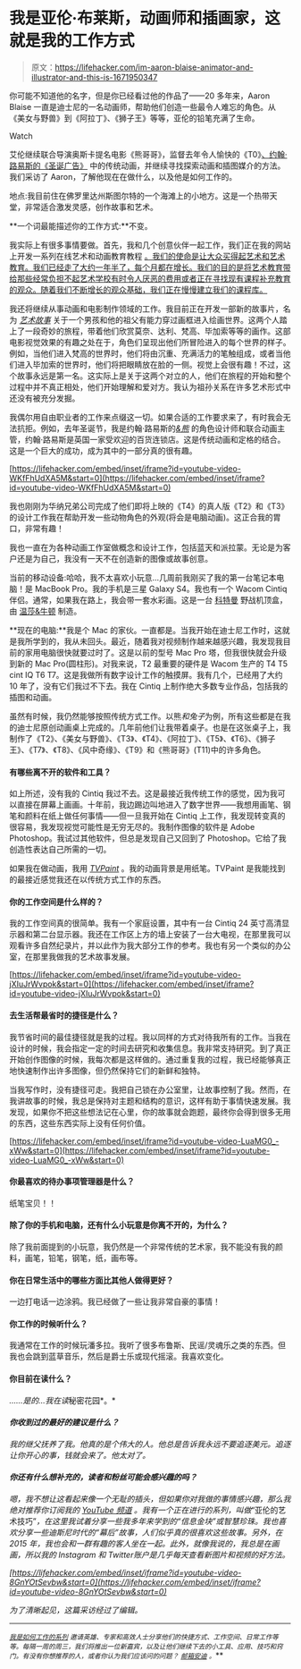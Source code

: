 # 我是亚伦·布莱斯，动画师和插画家，这就是我的工作方式

> 原文：<https://lifehacker.com/im-aaron-blaise-animator-and-illustrator-and-this-is-1671950347>

你可能不知道他的名字，但是你已经看过他的作品了——20 多年来，Aaron Blaise 一直是迪士尼的一名动画师，帮助他们创造一些最令人难忘的角色。从《美女与野兽》到《阿拉丁》、《狮子王》等等，亚伦的铅笔充满了生命。

Watch

艾伦继续联合导演奥斯卡提名电影《熊哥哥》，监督去年令人愉快的《T0》[、约翰·路易斯的《圣诞广告》](https://www.youtube.com/watch?v=XqWig2WARb0) 中的传统动画，并继续寻找探索动画和插图媒介的方法。我们采访了 Aaron，了解他现在在做什么，以及他是如何工作的。

地点:我目前住在佛罗里达州斯图尔特的一个海滩上的小地方。这是一个热带天堂，非常适合激发灵感，创作故事和艺术。

**一个词最能描述你的工作方式:**不变。

我实际上有很多事情要做。首先，我和几个创意伙伴一起工作，我们正在我的网站 上开发一系列在线艺术和动画教育教程 [。我们的使命是让大众买得起艺术和艺术教育。我们已经走了大约一年半了，每个月都在增长。我们的目的是将艺术教育带给那些经常负担不起艺术学校有时令人厌恶的费用或者正在寻找现有课程补充教育的观众。随着我们不断增长的观众基础，我们正在慢慢建立我们的课程库。](https://creatureartteacher.com/)

我还将继续从事动画和电影制作领域的工作。我目前正在开发一部新的故事片，名为 [*艺术故事*](https://www.kickstarter.com/projects/291846368/art-story) 关于一个男孩和他的祖父有能力穿过画框进入绘画世界。这两个人踏上了一段奇妙的旅程，带着他们欣赏莫奈、达利、梵高、毕加索等等的画作。这部电影视觉效果的有趣之处在于，角色们呈现出他们所冒险进入的每个世界的样子。例如，当他们进入梵高的世界时，他们将由沉重、充满活力的笔触组成，或者当他们进入毕加索的世界时，他们将把眼睛放在脸的一侧。视觉上会很有趣！不过，这个故事永远是第一名。这实际上是关于这两个对立的人，他们在旅程的开始和整个过程中并不真正相处，他们开始理解和爱对方。我认为祖孙关系在许多艺术形式中还没有被充分发掘。

我偶尔用自由职业者的工作来点缀这一切。如果合适的工作要求来了，有时我会无法抗拒。例如，去年圣诞节，我是约翰·路易斯的[*&熊*](https://www.youtube.com/watch?v=XqWig2WARb0) 的角色设计师和联合动画主管，约翰·路易斯是英国一家受欢迎的百货连锁店。这是传统动画和定格的结合。这是一个巨大的成功，成为其中的一部分真的很有趣。

 [https://lifehacker.com/embed/inset/iframe?id=youtube-video-WKfFhUdXA5M&start=0](https://lifehacker.com/embed/inset/iframe?id=youtube-video-WKfFhUdXA5M&start=0) 

我也刚刚为华纳兄弟公司完成了他们即将上映的《T4》的真人版《T2》和《T3》的设计工作我在帮助开发一些动物角色的外观(将会是电脑动画)。这正合我的胃口，非常有趣！

我也一直在为各种动画工作室做概念和设计工作，包括蓝天和派拉蒙。无论是为客户还是为自己，我没有一天不在创造新的图像或故事创意。

当前的移动设备:哈哈，我不太喜欢小玩意...几周前我刚买了我的第一台笔记本电脑！是 MacBook Pro。我的手机是三星 Galaxy S4。我也有一个 Wacom Cintiq 伴侣。通常，如果我在路上，我会带一套水彩画。这是一台 [科特曼](http://www.winsornewton.com/na/shop/water-colour/water-colour-sets/cotman-water-colours-field-box-12-half-pans-set-0390639) 野战机顶盒，由 [温莎&牛顿](http://www.winsornewton.com/) 制造。

**现在的电脑:**我是个 Mac 的家伙。一直都是。当我开始在迪士尼工作时，这就是我所学到的，我从未回头。最近，随着我对视频制作越来越感兴趣，我发现我目前的家用电脑很快就要过时了。这是以前的型号 Mac Pro 塔，但我很快就会升级到新的 Mac Pro(圆柱形)。对我来说，T2 最重要的硬件是 Wacom 生产的 T4 T5 cint IQ T6 T7。这是我做所有数字设计工作的触摸屏。我有几个，已经用了大约 10 年了，没有它们我过不下去。我在 Cintiq 上制作绝大多数专业作品，包括我的插图和动画。

虽然有时候，我仍然能够按照传统方式工作。以熊*和兔子*为例，所有这些都是在我的迪士尼原创动画桌上完成的。几年前他们让我带着桌子。也是在这张桌子上，我制作了《T2》、《美女与野兽》、《T3》、《T4》、《阿拉丁》、《T5》、《T6》、《狮子王》、《T7》、《T8》、《风中奇缘》、《T9》和《熊哥哥》(T11)中的许多角色。

#### 有哪些离不开的软件和工具？

如上所述，没有我的 Cintiq 我过不去。这是最接近我传统工作的感觉，因为我可以直接在屏幕上画画。十年前，我边踢边叫地进入了数字世界——我想用画笔、钢笔和颜料在纸上做任何事情——但一旦我开始在 Cintiq 上工作，我发现转变真的很容易，我发现视觉可能性是无穷无尽的。我制作图像的软件是 Adobe Photoshop。我试过其他软件，但总是发现自己又回到了 Photoshop。它给了我创造性表达自己所需的一切。

如果我在做动画，我用 [*TVPaint*](http://www.tvpaint.com/) 。我的动画背景是用纸笔。TVPaint 是我能找到的最接近感觉我还在以传统方式工作的东西。

#### 你的工作空间是什么样的？

我的工作空间真的很简单。我有一个家庭设置，其中有一台 Cintiq 24 英寸高清显示器和第二台显示器。我还在工作区上方的墙上安装了一台大电视，在那里我可以观看许多自然纪录片，并以此作为我大部分工作的参考。我也有另一个类似的办公室，在那里我做我的艺术故事发展。

 [https://lifehacker.com/embed/inset/iframe?id=youtube-video-jXIuJrWvpok&start=0](https://lifehacker.com/embed/inset/iframe?id=youtube-video-jXIuJrWvpok&start=0) 

#### 去生活帮最省时的捷径是什么？

我节省时间的最佳捷径就是我的过程。我以同样的方式对待我所有的工作。当我在设计的时候，我会指定一定的时间去研究和收集信息。我非常支持研究。到了真正开始创作图像的时候，我每次都是这样做的。通过重复我的过程，我已经能够真正地快速制作出许多图像，但仍然保持它们的新鲜和独特。

当我写作时，没有捷径可走。我把自己锁在办公室里，让故事控制了我。然而，在我讲故事的时候，我总是保持对主题和结构的意识，这样有助于事情快速发展。我发现，如果你不把这些想法记在心里，你的故事就会跑题，最终你会得到很多无用的东西，这些东西实际上没有任何价值。

 [https://lifehacker.com/embed/inset/iframe?id=youtube-video-LuaMG0_-xWw&start=0](https://lifehacker.com/embed/inset/iframe?id=youtube-video-LuaMG0_-xWw&start=0) 

#### 你最喜欢的待办事项管理器是什么？

纸笔宝贝！！

#### 除了你的手机和电脑，还有什么小玩意是你离不开的，为什么？

除了我前面提到的小玩意，我仍然是一个非常传统的艺术家，我不能没有我的颜料，画笔，铅笔，钢笔，纸，画布等。

#### 你在日常生活中的哪些方面比其他人做得更好？

一边打电话一边涂鸦。我已经做了一些让我非常自豪的事情！

#### 你工作的时候听什么？

我通常在工作的时候玩潘多拉。我听了很多布鲁斯、民谣/灵魂乐之类的东西。但我也会跳到蓝草音乐，然后是爵士乐或现代摇滚。我喜欢变化。

#### 你目前在读什么？

[](https://www.amazon.com/dp/0451528832?asc_campaign=InlineText&asc_refurl=https://lifehacker.com/im-aaron-blaise-animator-and-illustrator-and-this-is-1671950347&asc_source=&linkCode=ogi&psc=1&smid=ATVPDKIKX0DER&tag=kinjalifehackerlink-20&th=1)*……是的...我在读*秘密花园*。*

#### *你收到过的最好的建议是什么？*

*我的继父抚养了我。他真的是个伟大的人。他总是告诉我永远不要追逐美元。追逐让你开心的事，钱就会来了。他太对了。*

#### *你还有什么想补充的，读者和粉丝可能会感兴趣的吗？*

*嗯，我不想让这看起来像一个无耻的插头，但如果你对我做的事情感兴趣，那么我绝对推荐你订阅我的 [YouTube 频道](http://youtube.com/AaronBlaiseArt) 。我有一个正在进行的系列，叫做*“亚伦的艺术技巧”*，在这里我试着分享一些我多年来学到的“信息金块”或智慧珍珠。我也喜欢分享一些迪斯尼时代的“幕后”故事，人们似乎真的很喜欢这些故事。另外，在 2015 年，我也会和一群有趣的客人坐在一起。此外，就像我说的，我总是在画画，所以我的 Instagram 和 Twitter账户是几乎每天查看新图片和视频的好方法。*

 *[https://lifehacker.com/embed/inset/iframe?id=youtube-video-8GnYOtSevbw&start=0](https://lifehacker.com/embed/inset/iframe?id=youtube-video-8GnYOtSevbw&start=0)* 

*为了清晰起见，这篇采访经过了编辑。*

* * *

*<small></small>*[<small>*我是如何工作的系列*</small>](http://lifehacker.com/how-i-work/) <small>*邀请英雄、专家和高效人士分享他们的快捷方式、工作空间、日常工作等等。每隔一周的周三，我们将推出一位新嘉宾，以及让他们继续下去的小工具、应用、技巧和窍门。有没有你想推荐的人，或者你认为我们应该问的问题？*</small> [<small>*邮箱安迪*</small>](mailto:andy@lifehacker.com) <small>*。*</small>**